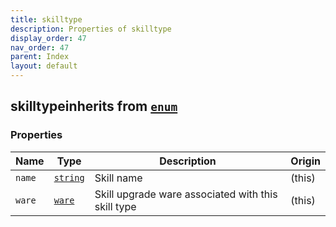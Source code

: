 ```yaml
---
title: skilltype
description: Properties of skilltype
display_order: 47
nav_order: 47
parent: Index
layout: default
---
```


## skilltypeinherits from [`enum`](./enum.html)

### Properties

| Name | Type | Description | Origin |
|------|------|-------------|--------|
| `name` | [`string`](./string.html) | Skill name | (this) |
| `ware` | [`ware`](./ware.html) | Skill upgrade ware associated with this skill type | (this) |

